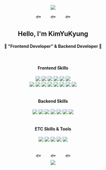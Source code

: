 <div width=100% align="center">
  <img src="https://capsule-render.vercel.app/api?type=waving&color=0:34BCE2,100:0179E9&height=150&section=header&text=GANG%20STORY&fontSize=30&fontColor=ffffff" />
  
  🐟&nbsp;&nbsp;&nbsp;&nbsp;&nbsp;&nbsp;&nbsp;&nbsp;🐟&nbsp;&nbsp;&nbsp;&nbsp;&nbsp;&nbsp;&nbsp;&nbsp;🐟
  <h2>Hello, I'm KimYuKyung</h2>
  <h4>🦖 "Frontend Developer" & Backend Developer 🦖</h4>
  <br />
  
  <div width=100%>
    <div align="center">
      <h4>Frontend Skills</h4>
      <img src="https://img.shields.io/badge/JavaScript-F7DF1E?style=flat&logo=javascript&logoColor=white"/>
      <img src="https://img.shields.io/badge/Typescript-3178C6?style=flat&logo=typescript&logoColor=white"/>
<!--       <br/> -->
      <img src="https://img.shields.io/badge/React-61DAFB?style=flat&logo=react&logoColor=white"/>
      <img src="https://img.shields.io/badge/Next.js-000000?style=flat&logo=Next.js&logoColor=white"/>
      <img src="https://img.shields.io/badge/Vue.js-4FC08D?style=flat&logo=vue.js&logoColor=white"/>
      <img src="https://img.shields.io/badge/HTML5-E34F26?style=flat&logo=html5&logoColor=white"/>
      <br/>
      <img src="https://img.shields.io/badge/Axios-5A29E4?style=flat&logo=Axios&logoColor=white"/>
      <img src="https://img.shields.io/badge/Redux-764ABC?style=flat&logo=redux&logoColor=white"/>
      <img src="https://img.shields.io/badge/Recoil-3578E5?style=flat&logo=Recoil&logoColor=white"/>
      <img src="https://img.shields.io/badge/React Query-FF4154?style=flat&logo=React Query&logoColor=white"/>
      <img src="https://img.shields.io/badge/SWR-000000?style=flat&logo=SWR&logoColor=white"/>
<!--       <br/> -->
      <img src="https://img.shields.io/badge/styled components-DB7093?style=flat&logo=styledcomponents&logoColor=white"/>
      <img src="https://img.shields.io/badge/Tailwind CSS-06B6D4?style=flat&logo=tailwindcss&logoColor=white"/>
      <img src="https://img.shields.io/badge/CSS-1572B6?style=flat&logo=css3&logoColor=white"/>
    </div>
    <br />
    <div align="center">
      <h4>Backend Skills</h4>
      <img src="https://img.shields.io/badge/JAVA-007396?style=flat&logo=java&logoColor=white">
      <img src="https://img.shields.io/badge/Node.js-339933?style=flat&logo=Node.js&logoColor=white"/>
      <img src="https://img.shields.io/badge/Express-000000?style=flat&logo=express&logoColor=white"/>
      <img src="https://img.shields.io/badge/Sping-6DB33F?style=flat&logo=spring&logoColor=white"/>
<!--       <br/> -->
      <img src="https://img.shields.io/badge/Amazon EC2-FF9900?style=flat&logo=amazonec2&logoColor=white"/>
      <img src="https://img.shields.io/badge/Amazon S3-569A31?style=flat&logo=amazons3&logoColor=white"/>
      <img src="https://img.shields.io/badge/MySQL-4479A1?style=flat&logo=mysql&logoColor=white"/>
    </div>
    <br />
    <div align="center">
      <h4>ETC Skills & Tools</h4>
      <img src="https://img.shields.io/badge/Figma-F24E1E?style=flat&logo=Figma&logoColor=white"/>
      <img src="https://img.shields.io/badge/Android-3DDC84?style=flat&logo=android&logoColor=white"/>
      <img src="https://img.shields.io/badge/github-181717?style=flat&logo=github&logoColor=white"/>
      <img src="https://img.shields.io/badge/Notion-000000?style=flat&logo=notion&logoColor=white"/>
      <img src="https://img.shields.io/badge/Jira-0052CC?style=flat&logo=jira&logoColor=white"/>
    </div>
    <br />
    <br />
    🐟&nbsp;&nbsp;&nbsp;&nbsp;&nbsp;&nbsp;&nbsp;&nbsp;🐟&nbsp;&nbsp;&nbsp;&nbsp;&nbsp;&nbsp;&nbsp;&nbsp;🐟
    <br/>
    <img src="https://capsule-render.vercel.app/api?type=waving&color=0:34BCE2,100:0179E9&height=80&section=footer&fontColor=ffffff" />
    
  

  </div>
</div>
